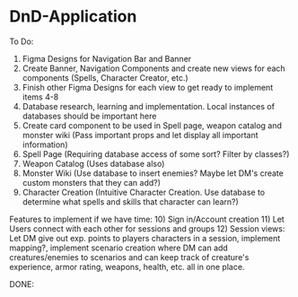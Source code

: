 # DnD-Application

To Do:
1) Figma Designs for Navigation Bar and Banner
2) Create Banner, Navigation Components and create new views for each components (Spells, Character Creator, etc.)
3) Finish other Figma Designs for each view to get ready to implement items 4-8
4) Database research, learning and implementation. Local instances of databases should be important here
5) Create card component to be used in Spell page, weapon catalog and monster wiki (Pass important props and let display all important information)
6) Spell Page (Requiring database access of some sort? Filter by classes?)
7) Weapon Catalog (Uses database also)
8) Monster Wiki (Use database to insert enemies? Maybe let DM's create custom monsters that they can add?)
9) Character Creation (Intuitive Character Creation. Use database to determine what spells and skills that character can learn?)

Features to implement if we have time:
10) Sign in/Account creation
11) Let Users connect with each other for sessions and groups
12) Session views: Let DM give out exp. points to players characters in a session, implement mapping?, implement scenario creation where DM can add creatures/enemies to scenarios and can keep track of creature's experience, armor rating, weapons, health, etc. all in one place.

DONE:
